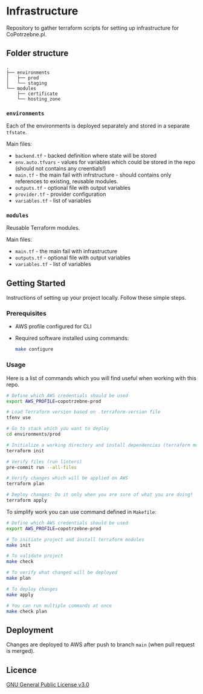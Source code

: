 # Infrastructure

Repository to gather terraform scripts for setting up infrastructure for CoPotrzebne.pl.

## Folder structure

```
.
├── environments
│   ├── prod
│   └── staging
└── modules
    ├── certificate
    └── hosting_zone
```

### `environments`

Each of the environments is deployed separately and stored in a separate `tfstate`.

Main files:

* `backend.tf` - backed definition where state will be stored
* `env.auto.tfvars` - values for variables which could be stored in the repo (should not contains any creentials!)
* `main.tf` - the main fail with infrstructure - should contains only references to existing, reusable modules.
* `outputs.tf` - optional file with output variables
* `provider.tf` - provider configuration
* `variables.tf` - list of variables

### `modules`

Reusable Terraform modules.

Main files:

* `main.tf` - the main fail with infrastructure
* `outputs.tf` - optional file with output variables
* `variables.tf` - list of variables

## Getting Started

Instructions of setting up your project locally. Follow these simple steps.

### Prerequisites

* AWS profile configured for CLI
* Required software installed using commands:

  ```bash
  make configure
  ```

### Usage

Here is a list of commands which you will find useful when working with this repo.

```bash
# Define which AWS credentials should be used
export AWS_PROFILE=copotrzebne-prod

# Load Terraform version based on .terraform-version file
tfenv use

# Go to stack which you want to deploy
cd environments/prod

# Initialize a working directory and install dependencies (terraform modules)
terraform init

# Verify files (run linters)
pre-commit run --all-files

# Verify changes which will be applied on AWS
terraform plan

# Deploy changes: Do it only when you are sure of what you are doing!
terraform apply
```

To simplify work you can use command defined in `Makefile`:

```bash
# Define which AWS credentials should be used
export AWS_PROFILE=copotrzebne-prod

# To initiate project and install terraform modules
make init

# To validate project
make check

# To verify what changed will be deployed
make plan

# To deploy changes
make apply

# You can run multiple commands at once
make check plan
```

## Deployment

Changes are deployed to AWS after push to branch `main` (when pull request is merged).

## Licence

[GNU General Public License v3.0](LICENSE)
